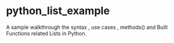 # python_list_example

A sample walkthrough the syntax , use cases , methods() and Built Functions related Lists in Python.

